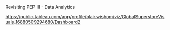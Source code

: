 Revisiting PEP III - Data Analytics

https://public.tableau.com/app/profile/blair.wishom/viz/GlobalSuperstoreVisuals_16880509294680/Dashboard2
